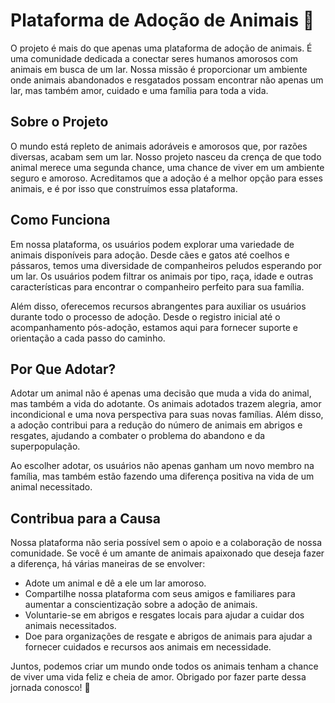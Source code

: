 # Plataforma de Adoção de Animais 🐾

O projeto é mais do que apenas uma plataforma de adoção de animais. É uma comunidade dedicada a conectar seres humanos amorosos com animais em busca de um lar. Nossa missão é proporcionar um ambiente onde animais abandonados e resgatados possam encontrar não apenas um lar, mas também amor, cuidado e uma família para toda a vida.

## Sobre o Projeto

O mundo está repleto de animais adoráveis e amorosos que, por razões diversas, acabam sem um lar. Nosso projeto nasceu da crença de que todo animal merece uma segunda chance, uma chance de viver em um ambiente seguro e amoroso. Acreditamos que a adoção é a melhor opção para esses animais, e é por isso que construímos essa plataforma.

## Como Funciona

Em nossa plataforma, os usuários podem explorar uma variedade de animais disponíveis para adoção. Desde cães e gatos até coelhos e pássaros, temos uma diversidade de companheiros peludos esperando por um lar. Os usuários podem filtrar os animais por tipo, raça, idade e outras características para encontrar o companheiro perfeito para sua família.

Além disso, oferecemos recursos abrangentes para auxiliar os usuários durante todo o processo de adoção. Desde o registro inicial até o acompanhamento pós-adoção, estamos aqui para fornecer suporte e orientação a cada passo do caminho.

## Por Que Adotar?

Adotar um animal não é apenas uma decisão que muda a vida do animal, mas também a vida do adotante. Os animais adotados trazem alegria, amor incondicional e uma nova perspectiva para suas novas famílias. Além disso, a adoção contribui para a redução do número de animais em abrigos e resgates, ajudando a combater o problema do abandono e da superpopulação.

Ao escolher adotar, os usuários não apenas ganham um novo membro na família, mas também estão fazendo uma diferença positiva na vida de um animal necessitado.

## Contribua para a Causa

Nossa plataforma não seria possível sem o apoio e a colaboração de nossa comunidade. Se você é um amante de animais apaixonado que deseja fazer a diferença, há várias maneiras de se envolver:

- Adote um animal e dê a ele um lar amoroso.
- Compartilhe nossa plataforma com seus amigos e familiares para aumentar a conscientização sobre a adoção de animais.
- Voluntarie-se em abrigos e resgates locais para ajudar a cuidar dos animais necessitados.
- Doe para organizações de resgate e abrigos de animais para ajudar a fornecer cuidados e recursos aos animais em necessidade.

Juntos, podemos criar um mundo onde todos os animais tenham a chance de viver uma vida feliz e cheia de amor. Obrigado por fazer parte dessa jornada conosco! 🐾